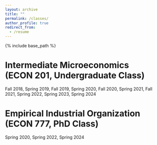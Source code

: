 ```yaml
---
layout: archive
title: ""
permalink: /classes/
author_profile: true
redirect_from:
  - /resume
---
```


{% include base_path %}

Intermediate Microeconomics (ECON 201, Undergraduate Class)
======
Fall 2018, Spring 2019, Fall 2019, Spring 2020, Fall 2020, Spring 2021, Fall 2021, Spring 2022, Spring 2023, Spring 2024

Empirical Industrial Organization (ECON 777, PhD Class)
======
Spring 2020, Spring 2022, Spring 2024
